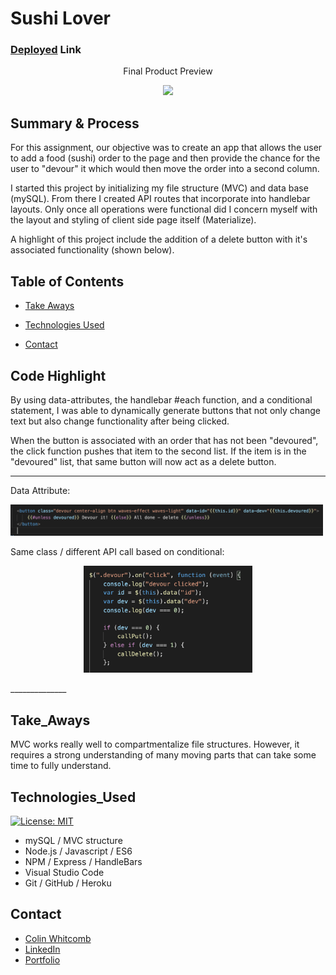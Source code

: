 # Sushi Lover

### [Deployed](https://nameless-bastion-18794.herokuapp.com/) Link

<p align="center">
 Final Product Preview
 </p>
<p align="center">
    <img src="https://media.giphy.com/media/SU8qHfqp7zL67I1nnW/giphy.gif" width="350" />
</p>
  
## Summary & Process
For this assignment, our objective was to create an app that allows the user to add a food (sushi) order to the page and then provide the chance for the user to "devour" it which would then move the order into a second column. 

I started this project by initializing my file structure (MVC) and data base (mySQL). From there I created API routes that incorporate into handlebar layouts. Only once all operations were functional did I concern myself with the layout and styling of client side page itself (Materialize).

A highlight of this project include the addition of a delete button with it's associated functionality (shown below).

## Table of Contents

* [Take Aways](#take_aways)

* [Technologies Used](#technologies_used)

* [Contact](#contact)

## Code Highlight

By using data-attributes, the handlebar #each function, and a conditional statement, I was able to dynamically generate buttons that not only change text but also change functionality after being clicked. 

When the button is associated with an order that has not been "devoured", the click function pushes that item to the second list. If the item is in the "devoured" list, that same button will now act as a delete button.
______________

Data Attribute:
<p>
    <img src="images/ss2.png" width="500" />
</p>

Same class / different API call based on conditional:
<p align="center">
    <img src="images/ss1.png" width="270" />
</p>
______________

## Take_Aways
MVC works really well to compartmentalize file structures. However, it requires a strong understanding of many moving parts that can take some time to fully understand.


## Technologies_Used
[![License: MIT](https://img.shields.io/badge/License-MIT-yellow.svg)](https://opensource.org/licenses/MIT)

- mySQL / MVC structure
- Node.js / Javascript / ES6 
- NPM / Express / HandleBars
- Visual Studio Code
- Git / GitHub / Heroku

## Contact

* [Colin Whitcomb](https://github.com/Colin-Whitcomb)
* [LinkedIn](https://www.linkedin.com/in/colin-whitcomb-b808301a6/)
* [Portfolio](https://colin-whitcomb.github.io/Portfolio/)